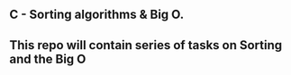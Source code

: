 **C - Sorting algorithms & Big O.**
----
This repo will contain series of tasks on Sorting and the Big O
----


